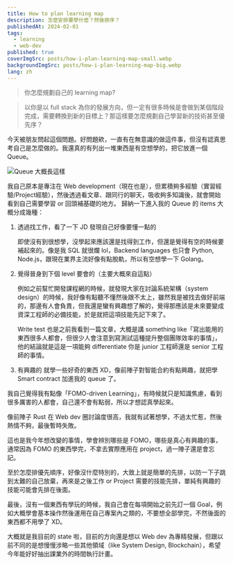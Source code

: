 ```yaml
---
title: How to plan learning map
description: 怎麼安排要學什麼？然後排序？
publishedAt: 2024-02-01
tags:
  - learning
  - web-dev
published: true
coverImgSrc: posts/how-i-plan-learning-map-small.webp
backgroundImgSrc: posts/how-i-plan-learning-map-big.webp
lang: zh
---
```

> 你怎麼規劃自己的 learning map?

> 以你是以 full stack 為你的發展方向，但一定有很多時候是會做到某個階段完成，需要轉換到新的目標上？那這樣要怎麼規劃自己學習新的技術甚至優先序？ 

今天被朋友問起這個問題。好問題欸，一直有在無意識的做這件事，但沒有認真思考自己是怎麼做的。我還真的有列出一堆東西是有空想學的，把它放進一個 Queue。

![Queue 大概長這樣](https://i.imgur.com/rYqfOG5.png)

我自己原本是專注在 Web development（現在也是），但累積夠多經驗（實習經驗/Project經驗），然後透過看文章、跟同行的聊天，吸收夠多知識後，就會開始看到自己需要學習 or 回頭補基礎的地方。
歸納一下進入我的 Queue 的 items 大概分成幾種：
1. 透過找工作，看了一下 JD 發現自己好像要懂一點的
    
    即使沒有到很想學，沒學起來應該還是找得到工作，但還是覺得有空的時候要補起來的。像是我 SQL 就很爛 lol，Backend languages 也只會 Python, Node.js，跟現在業界主流好像有點脫軌，所以有空想學一下 Golang。
2. 覺得晉身到下個 level 要會的（主要大概來自這點）
    
    例如之前幫忙開發課程網的時候，就發現大家在討論系統架構（system design）的時候，我好像有點聽不懂然後跟不太上，雖然我是被找去做好前端的，那邊有人會負責，但我還是蠻有興趣想了解的，覺得那應該是未來要變成資深工程師的必備技能，於是就把這項技能先記下來了。
    
    Write test 也是之前我看到一篇文章，大概是講 something like「寫出能用的東西很多人都會，但很少人會注意到寫測試這種提升整個團隊效率的事情」，他的結論就是這是一項能夠 differentiate 你是 junior 工程師還是 senior 工程師的事情。
3. 有興趣的
    就學一些好奇的東西 XD，像前陣子對智能合約有點興趣，就把學 Smart contract 加進我的 queue 了。
    
我自己覺得我有點像「FOMO-driven Learning」，有時候就只是知識焦慮，看到很多厲害的人都會，自己還不會有點弱，所以才想認真學起來。

像前陣子 Rust 在 Web dev 圈討論度很高，我就有試著想學，不過太忙惹，然後熱情不夠，最後暫時失敗。

這也是我今年想改變的事情，學會辨別哪些是 FOMO，哪些是真心有興趣的事，通常因為 FOMO 的東西學完，不拿去實際應用在 project，過一陣子還是會忘記。

至於怎麼排優先順序，好像沒什麼特別的，大致上就是簡單的先排，以防一下子跳到太難的自己放棄，再來是之後工作 or Project 需要的技能先排，單純有興趣的技能可能會先排在後面。

最後，沒有一個東西有學玩的時候，我自己會在每項開始之前先訂一個 Goal，例如大概學會基本操作然後運用在自己專案內之類的，不要想全部學完，不然後面的東西都不用學了 XD。

大概就是我目前的 state 啦，目前的方向還是想以 Web dev 為專精發展，但跟以前不同的是想慢慢涉略一些其他領域（like System Design, Blockchain），希望今年能好好抽出課業外的時間執行計畫。